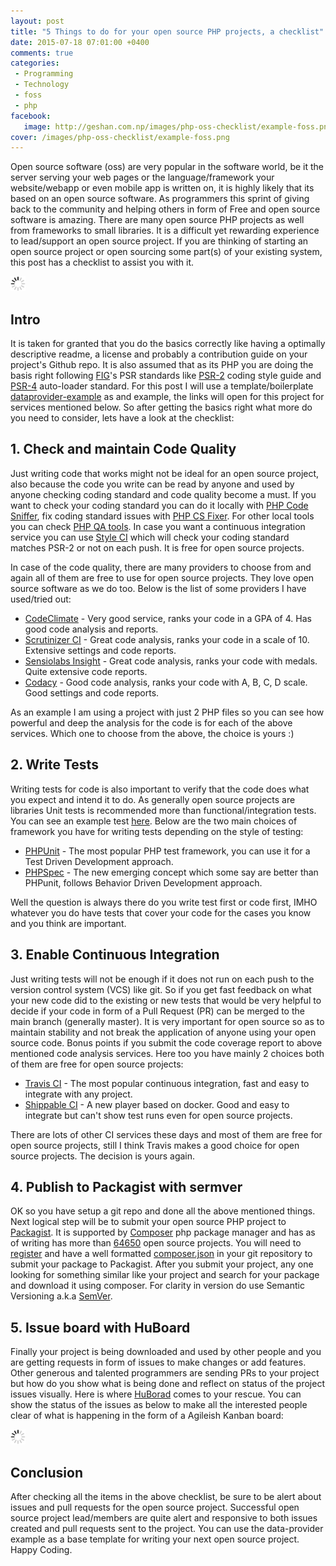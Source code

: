 ```yaml
---
layout: post
title: "5 Things to do for your open source PHP projects, a checklist"
date: 2015-07-18 07:01:00 +0400
comments: true
categories: 
 - Programming
 - Technology
 - foss
 - php
facebook:
   image: http://geshan.com.np/images/php-oss-checklist/example-foss.png
cover: /images/php-oss-checklist/example-foss.png
---
```


Open source software (oss) are very popular in the software world, be it the server serving your web pages or the 
language/framework your website/webapp or even mobile app is written on, it is highly likely that its based on an
open source software. As programmers this sprint of giving back to the community and helping others in form of 
Free and open source software is amazing. There are many open source PHP projects as well from frameworks to small
libraries. It is a difficult yet rewarding experience to lead/support an open source project. If you are thinking
of starting an open source project or open sourcing some part(s) of your existing system, this post has a checklist 
to assist you with it.

<img class="center" src="/images/generic/loading.gif" data-echo="/images/php-oss-checklist/example-foss.png" title="An example open source php project" alt="Example open source project">
<!-- more -->

## Intro

It is taken for granted that you do the basics correctly like having a optimally descriptive readme, a license and 
probably a contribution guide on your project's Github repo. It is also assumed that as its PHP you are doing the 
basis right following [FIG](http://www.php-fig.org/)'s PSR standards like 
[PSR-2](https://github.com/php-fig/fig-standards/blob/master/accepted/PSR-2-coding-style-guide.md) coding style guide 
and [PSR-4](https://github.com/php-fig/fig-standards/blob/master/accepted/PSR-4-autoloader.md) auto-loader standard. 
For this post I will use a template/boilerplate [dataprovider-example](https://github.com/geshan/dataprovider-example) 
as and example, the links will open for this project for services mentioned below. So after getting the basics 
right what more do you need to consider, lets have a look at the checklist:

## 1. Check and maintain Code Quality

Just writing code that works might not be ideal for an open source project, also because the code you write can be read by
anyone and used by anyone checking coding standard and code quality become a must. If you want to check your
coding standard you can do it locally with [PHP Code Sniffer](https://github.com/squizlabs/PHP_CodeSniffer), 
fix coding standard issues with [PHP CS Fixer](http://cs.sensiolabs.org/). For other local tools you can check [PHP QA tools](http://phpqatools.org/).
In case you want a continuous integration service you can use [Style CI](https://styleci.io/) which will check your coding 
standard matches PSR-2 or not on each push. It is free for open source projects.

In case of the code quality, there are many providers to choose from and again all of them are free to use for open 
source projects. They love open source software as we do too. Below is the list of some providers I have used/tried out:

* [CodeClimate](https://codeclimate.com/github/geshan/pdepend-analyzer) - Very good service, ranks your code in a GPA of 4. Has good code analysis and reports.
* [Scrutinizer CI](https://scrutinizer-ci.com/g/geshan/dataprovider-example/) - Great code analysis, ranks your code in a scale of 10. Extensive settings and code reports.
* [Sensiolabs Insight](https://insight.sensiolabs.com/projects/56ff09b2-7954-4cb2-a6da-6af863775107) - Great code analysis, ranks your code with medals. Quite extensive code reports.
* [Codacy](https://www.codacy.com/app/geshan/dataprovider-example/dashboard) - Good code analysis, ranks your code with A, B, C, D scale. Good settings and code reports.

As an example I am using a project with just 2 PHP files so you can see how powerful and deep the analysis for the code is
for each of the above services. Which one to choose from the above, the choice is yours :)

## 2. Write Tests

Writing tests for code is also important to verify that the code does what you expect and intend it to do. As generally
open source projects are libraries Unit tests is recommended more than functional/integration tests. You can
see an example test [here](https://github.com/geshan/dataprovider-example/blob/master/tests/DataProvider/Example/Test/CheckoutTest.php). 
Below are the two main choices of framework you have for writing tests depending on the style of testing:

* [PHPUnit](https://phpunit.de/) - The most popular PHP test framework, you can use it for a Test Driven Development approach.
* [PHPSpec](http://www.phpspec.net/) - The new emerging concept which some say are better than PHPunit, follows Behavior Driven Development approach.

Well the question is always there do you write test first or code first, IMHO whatever you do have tests that cover your
code for the cases you know and you think are important.

## 3. Enable Continuous Integration

Just writing tests will not be enough if it does not run on each push to the version control system (VCS) like git. So
if you get fast feedback on what your new code did to the existing or new tests that would be very helpful to decide if
your code in form of a Pull Request (PR) can be merged to the main branch (generally master). It is very important for 
open source so as to maintain stability and not break the application of anyone using your open source code. Bonus
points if you submit the code coverage report to above mentioned code analysis services. Here too
you have mainly 2 choices both of them are free for open source projects:

* [Travis CI](https://travis-ci.org/geshan/dataprovider-example) - The most popular continuous integration, fast and easy to integrate with any project.
* [Shippable CI](https://shippable.com) - A new player based on docker. Good and easy to integrate but can't show test runs even for open source projects.

There are lots of other CI services these days and most of them are free for open source projects, still I think Travis
makes a good choice for open source projects. The decision is yours again.

## 4. Publish to Packagist with sermver

OK so you have setup a git repo and done all the above mentioned things. Next logical step will be to submit your open
source PHP project to [Packagist](https://packagist.org/packages/data-provider/example). It is supported by [Composer](https://getcomposer.org/) 
php package manager and has as of writing has more than [64650](https://packagist.org/statistics) open source projects.
You will need to [register](https://packagist.org/packages/submit) and have a well 
formatted [composer.json](https://github.com/geshan/dataprovider-example/blob/master/composer.json) in your git 
repository to submit your package to Packagist. After you submit your project, any one looking for something similar like
your project and search for your package and download it using composer. For clarity in version do use Semantic
Versioning a.k.a [SemVer](http://semver.org/).

## 5. Issue board with HuBoard

Finally your project is being downloaded and used by other people and you are getting requests in form of issues to 
make changes or add features. Other generous and talented programmers are sending PRs to your project but how do you
show what is being done and reflect on status of the project issues visually. Here is where 
[HuBorad](https://huboard.com/geshan/dataprovider-example/) comes to
your rescue. You can show the status of the issues as below to make all the interested people clear of what is happening 
in the form of a Agileish Kanban board:

<img class="center" src="/images/generic/loading.gif" data-echo="/images/php-oss-checklist/huBoard.png" title="An example of issues on HuBoard" alt="Example of issues on HuBoard">

## Conclusion

After checking all the items in the above checklist, be sure to be alert about issues and pull requests for the open source
project. Successful open source project lead/members are quite alert and responsive to both issues created and pull requests
sent to the project. You can use the data-provider example as a base template for writing your next open source project. Happy Coding.
